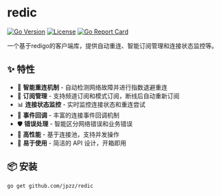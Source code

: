 # redic

[![Go Version](https://img.shields.io/badge/go-%3E%3D1.16-blue.svg)](https://golang.org/)
[![License](https://img.shields.io/badge/license-MIT-green.svg)](LICENSE)
[![Go Report Card](https://goreportcard.com/badge/github.com/jpzz/redic)](https://goreportcard.com/report/github.com/jpzz/redic)

一个基于redigo的客户端库，提供自动重连、智能订阅管理和连接状态监控等。

## ✨ 特性

- 🔄 **智能重连机制** - 自动检测网络故障并进行指数退避重连
- 📡 **订阅管理** - 支持频道订阅和模式订阅，断线后自动重新订阅
- 📊 **连接状态监控** - 实时监控连接状态和重连尝试
- 🎯 **事件回调** - 丰富的连接事件回调机制
- 🛡️ **错误处理** - 智能区分网络错误和业务错误
- 🚀 **高性能** - 基于连接池，支持并发操作
- 🔧 **易于使用** - 简洁的 API 设计，开箱即用

## 📦 安装

```bash
go get github.com/jpzz/redic
